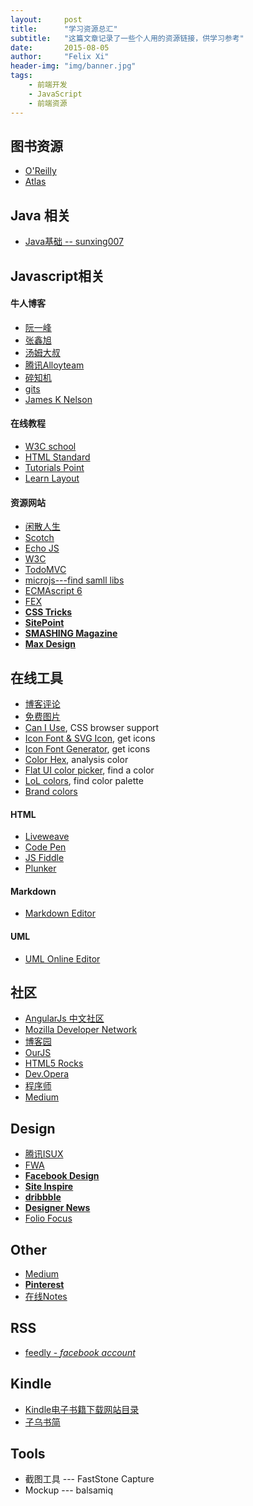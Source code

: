 ```yaml
---
layout:     post
title:      "学习资源总汇"
subtitle:   "这篇文章记录了一些个人用的资源链接，供学习参考"
date:       2015-08-05
author:     "Felix Xi"
header-img: "img/banner.jpg"
tags:
    - 前端开发
    - JavaScript
    - 前端资源
---
```


## 图书资源
* [O'Reilly](http://www.oreilly.com/)
* [Atlas](http://chimera.labs.oreilly.com/)

## Java 相关

* [Java基础 -- sunxing007](http://blog.csdn.net/sunxing007/article/category/534059)

## Javascript相关

#### 牛人博客

* [阮一峰](http://www.ruanyifeng.com/blog/javascript/)
* [张鑫旭](http://www.zhangxinxu.com/wordpress/)
* [汤姆大叔](http://www.cnblogs.com/TomXu/)
* [腾讯Alloyteam](http://www.alloyteam.com/)
* [碎知机](http://www.crimx.com/)
* [gits](https://gist.github.com/jcgregorio)
* [James K Nelson](http://jamesknelson.com/)

#### 在线教程

* [W3C school](http://www.w3school.com.cn/)
* [HTML Standard](https://html.spec.whatwg.org/)
* [Tutorials Point](http://www.tutorialspoint.com/)
* [Learn Layout](http://zh.learnlayout.com/)

#### 资源网站

* [闲散人生](http://idlelife.org/)
* [Scotch](https://scotch.io/)
* [Echo JS](http://www.echojs.com/)
* [W3C](http://www.w3.org/)
* [TodoMVC](http://todomvc.com/)
* [microjs---find samll libs](http://microjs.com/#)
* [ECMAscript 6](https://leanpub.com/understandinges6/read/)
* [FEX](http://fex.baidu.com/)
* [**CSS Tricks**](https://css-tricks.com/)
* [**SitePoint**](http://www.sitepoint.com/)
* [**SMASHING Magazine**](https://www.smashingmagazine.com/)
* [**Max Design**](http://maxdesign.com.au/)

## 在线工具

* [博客评论](https://disqus.com/)
* [免费图片](https://pixabay.com/)
* [Can I Use](http://caniuse.com/), CSS browser support
* [Icon Font & SVG Icon](https://icomoon.io/), get icons
* [Icon Font Generator](http://fontello.com/), get icons
* [Color Hex](http://www.colorhexa.com/), analysis color
* [Flat UI color picker](http://www.flatuicolorpicker.com/), find a color
* [LoL colors](http://www.lolcolors.com/), find color palette
* [Brand colors](http://brandcolors.net/)

#### HTML

* [Liveweave](http://liveweave.com/)
* [Code Pen](http://codepen.io/milneang/)
* [JS Fiddle](http://jsfiddle.net/)
* [Plunker](http://plnkr.co/)

#### Markdown

* [Markdown Editor](http://jbt.github.io/markdown-editor/)

#### UML

* [UML Online Editor](https://www.gliffy.com/go/html5/launch?app=1b5094b0-6042-11e2-bcfd-0800200c9a66)

## 社区

* [AngularJs 中文社区](http://angularjs.cn/)
* [Mozilla Developer Network](https://developer.mozilla.org/)
* [博客园](http://www.cnblogs.com/)
* [OurJS](http://ourjs.com/)
* [HTML5 Rocks](http://www.html5rocks.com/)
* [Dev.Opera](https://dev.opera.com)
* [程序师](http://www.techug.com/)
* [Medium](https://medium.com/)

## Design

* [腾讯ISUX](http://isux.tencent.com/)
* [FWA](http://www.thefwa.com/)
* [**Facebook Design**](https://medium.com/facebook-design)
* [**Site Inspire**](http://www.siteinspire.com/)
* [**dribbble**](https://dribbble.com/)
* [**Designer News**](https://www.designernews.co/)
* [Folio Focus](http://foliofocus.com/)

## Other

* [Medium](https://medium.com/)
* [**Pinterest**](https://www.pinterest.com/)
* [在线Notes](https://trello.com/b/MBP1bQ3s/welcome-board)

## RSS

* [feedly - *facebook account*](https://feedly.com/)


## Kindle

* [Kindle电子书籍下载网站目录](https://www.douban.com/group/topic/27867255/)
* [子乌书简](http://book.zi5.me/)

## Tools

* 截图工具 --- FastStone Capture
* Mockup --- balsamiq

